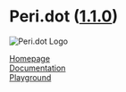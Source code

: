 # Peri.dot ([1.1.0](https://github.com/toto-bird/Peri.dot/releases/tag/1.1.0))

![Peri.dot Logo](https://raw.githubusercontent.com/toto-bird/Peri.dot/master/logo.png)


[Homepage](https://toto-bird.github.io/Peri.dot-lang/)<br />
[Documentation](https://toto-bird.github.io/Peri.dot-lang/docs)<br />
[Playground](https://toto-bird.github.io/Peri.dot-lang/playground)<br />